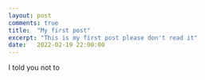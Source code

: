 ```yaml
---
layout: post
comments: true
title:  "My first post"
excerpt: "This is my first post please don't read it"
date:   2022-02-19 22:00:00
---
```

I told you not to
